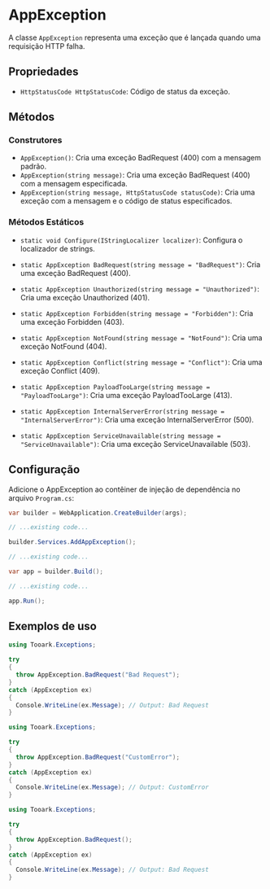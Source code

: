 # AppException

A classe `AppException` representa uma exceção que é lançada quando uma requisição HTTP falha.

## Propriedades

- `HttpStatusCode HttpStatusCode`: Código de status da exceção.

## Métodos

### Construtores

- `AppException()`: Cria uma exceção BadRequest (400) com a mensagem padrão.
- `AppException(string message)`: Cria uma exceção BadRequest (400) com a mensagem especificada.
- `AppException(string message, HttpStatusCode statusCode)`: Cria uma exceção com a mensagem e o código de status especificados.

### Métodos Estáticos

- `static void Configure(IStringLocalizer localizer)`: Configura o localizador de strings.

- `static AppException BadRequest(string message = "BadRequest")`: Cria uma exceção BadRequest (400).
- `static AppException Unauthorized(string message = "Unauthorized")`: Cria uma exceção Unauthorized (401).
- `static AppException Forbidden(string message = "Forbidden")`: Cria uma exceção Forbidden (403).
- `static AppException NotFound(string message = "NotFound")`: Cria uma exceção NotFound (404).
- `static AppException Conflict(string message = "Conflict")`: Cria uma exceção Conflict (409).
- `static AppException PayloadTooLarge(string message = "PayloadTooLarge")`: Cria uma exceção PayloadTooLarge (413).
- `static AppException InternalServerError(string message = "InternalServerError")`: Cria uma exceção InternalServerError (500).
- `static AppException ServiceUnavailable(string message = "ServiceUnavailable")`: Cria uma exceção ServiceUnavailable (503).

## Configuração

Adicione o AppException ao contêiner de injeção de dependência no arquivo `Program.cs`:

```csharp
var builder = WebApplication.CreateBuilder(args);

// ...existing code...

builder.Services.AddAppException();

// ...existing code...

var app = builder.Build();

// ...existing code...

app.Run();
```

## Exemplos de uso

```csharp
using Tooark.Exceptions;

try
{
  throw AppException.BadRequest("Bad Request");
}
catch (AppException ex)
{
  Console.WriteLine(ex.Message); // Output: Bad Request
}
```

```csharp
using Tooark.Exceptions;

try
{
  throw AppException.BadRequest("CustomError");
}
catch (AppException ex)
{
  Console.WriteLine(ex.Message); // Output: CustomError
}
```

```csharp
using Tooark.Exceptions;

try
{
  throw AppException.BadRequest();
}
catch (AppException ex)
{
  Console.WriteLine(ex.Message); // Output: Bad Request
}
```
